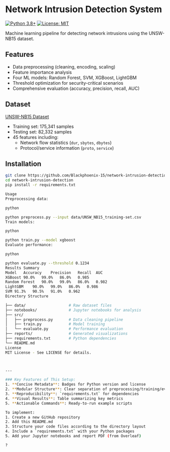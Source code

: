 # Network Intrusion Detection System

[![Python 3.8+](https://img.shields.io/badge/python-3.8+-blue.svg)](https://www.python.org/downloads/)
[![License: MIT](https://img.shields.io/badge/License-MIT-yellow.svg)](https://opensource.org/licenses/MIT)

Machine learning pipeline for detecting network intrusions using the UNSW-NB15 dataset.

## Features
- Data preprocessing (cleaning, encoding, scaling)
- Feature importance analysis
- Four ML models: Random Forest, SVM, XGBoost, LightGBM
- Threshold optimization for security-critical scenarios
- Comprehensive evaluation (accuracy, precision, recall, AUC)

## Dataset
[UNSW-NB15 Dataset](https://www.kaggle.com/datasets/mrwellsdavid/unsw-nb15)  
- Training set: 175,341 samples
- Testing set: 82,332 samples  
- 45 features including:
  - Network flow statistics (`dur`, `sbytes`, `dbytes`)
  - Protocol/service information (`proto`, `service`)

## Installation
```bash
git clone https://github.com/Blackphoenix-15/network-intrusion-detection.git
cd network-intrusion-detection
pip install -r requirements.txt

Usage
Preprocessing data:

python

python preprocess.py --input data/UNSW_NB15_training-set.csv
Train models:

python

python train.py --model xgboost
Evaluate performance:

python

python evaluate.py --threshold 0.1234
Results Summary
Model	Accuracy	Precision	Recall	AUC
XGBoost	90.0%	99.0%	86.0%	0.985
Random Forest	90.0%	99.0%	86.0%	0.982
LightGBM	90.0%	99.0%	86.0%	0.986
SVM	91.3%	90.5%	91.0%	0.962
Directory Structure

├── data/                   # Raw dataset files
├── notebooks/              # Jupyter notebooks for analysis
├── src/
│   ├── preprocess.py       # Data cleaning pipeline
│   ├── train.py            # Model training
│   └── evaluate.py         # Performance evaluation
├── reports/                # Generated visualizations
├── requirements.txt        # Python dependencies
└── README.md
License
MIT License - See LICENSE for details.



---

### Key Features of This Setup:
1. **Concise Metadata**: Badges for Python version and license
2. **Modular Structure**: Clear separation of preprocessing/training/evaluation
3. **Reproducibility**: `requirements.txt` for dependencies
4. **Visual Results**: Table summarizing key metrics
5. **Actionable Commands**: Ready-to-run example scripts

To implement:
1. Create a new GitHub repository
2. Add this README.md
3. Structure your code files according to the directory layout
4. Include a `requirements.txt` with your Python packages
5. Add your Jupyter notebooks and report PDF (from Overleaf)

?



